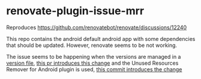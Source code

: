 # renovate-plugin-issue-mrr
Reproduces https://github.com/renovatebot/renovate/discussions/12240

This repo contains the android default android app with some dependencies that should be updated. However, renovate seems to be not working.


The issue seems to be happening when the versions are managed in a [version file](./versions.gradle), [this pr introduces this change](https://github.com/mirland/renovate-plugin-issue-mrr/commit/cae5e9d77bf8edc3c4afa1a85131874dc9c40f7d) 
and the Unused Resources Remover for Android plugin is used, [this commit introduces the change](https://github.com/mirland/renovate-plugin-issue-mrr/commit/8f1ada54b17599f910c8159908e72c9b8da1d77b)

